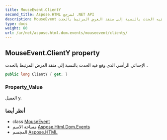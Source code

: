 ```yaml
---
title: MouseEvent.ClientY
second_title: Aspose.HTML لمرجع .NET API
description: MouseEvent ملكية. الإحداثي الرأسي الذي وقع فيه الحدث بالنسبة إلى منفذ العرض المرتبط بالحدث .
type: docs
weight: 60
url: /ar/net/aspose.html.dom.events/mouseevent/clienty/
---
```

## MouseEvent.ClientY property

الإحداثي الرأسي الذي وقع فيه الحدث بالنسبة إلى منفذ العرض المرتبط بالحدث .

```csharp
public long ClientY { get; }
```

### Property_Value

العميل y.

### أنظر أيضا

* class [MouseEvent](../)
* مساحة الاسم [Aspose.Html.Dom.Events](../../mouseevent/)
* المجسم [Aspose.HTML](../../../)


